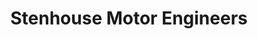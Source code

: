 ---
title: "Stenhouse Motor Engineers"
url: /edinburgh/stenhouse-motor-engineers/
shop: Autowerkstatt
---